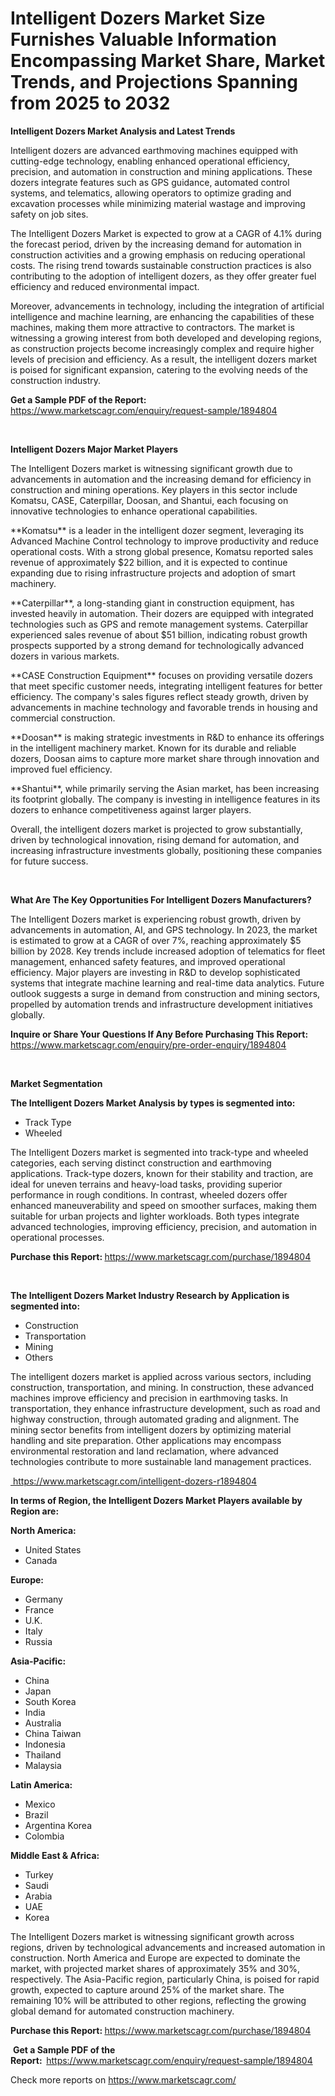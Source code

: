 <p><h1>Intelligent Dozers Market Size Furnishes Valuable Information Encompassing Market Share, Market Trends, and Projections Spanning from 2025 to 2032</h1></p><p><strong>Intelligent Dozers Market Analysis and Latest Trends</strong></p>
<p><p>Intelligent dozers are advanced earthmoving machines equipped with cutting-edge technology, enabling enhanced operational efficiency, precision, and automation in construction and mining applications. These dozers integrate features such as GPS guidance, automated control systems, and telematics, allowing operators to optimize grading and excavation processes while minimizing material wastage and improving safety on job sites.</p><p>The Intelligent Dozers Market is expected to grow at a CAGR of 4.1% during the forecast period, driven by the increasing demand for automation in construction activities and a growing emphasis on reducing operational costs. The rising trend towards sustainable construction practices is also contributing to the adoption of intelligent dozers, as they offer greater fuel efficiency and reduced environmental impact.</p><p>Moreover, advancements in technology, including the integration of artificial intelligence and machine learning, are enhancing the capabilities of these machines, making them more attractive to contractors. The market is witnessing a growing interest from both developed and developing regions, as construction projects become increasingly complex and require higher levels of precision and efficiency. As a result, the intelligent dozers market is poised for significant expansion, catering to the evolving needs of the construction industry.</p></p>
<p><strong>Get a Sample PDF of the Report:&nbsp;</strong> <a href="https://www.marketscagr.com/enquiry/request-sample/1894804?utm_campaign=1999&utm_medium=2&utm_source=Github&utm_content=ia&utm_term=13012025&utm_id=intelligent-dozers">https://www.marketscagr.com/enquiry/request-sample/1894804</a></p>
<p>&nbsp;</p>
<p><strong>Intelligent Dozers Major Market Players</strong></p>
<p><p>The Intelligent Dozers market is witnessing significant growth due to advancements in automation and the increasing demand for efficiency in construction and mining operations. Key players in this sector include Komatsu, CASE, Caterpillar, Doosan, and Shantui, each focusing on innovative technologies to enhance operational capabilities.</p><p>**Komatsu** is a leader in the intelligent dozer segment, leveraging its Advanced Machine Control technology to improve productivity and reduce operational costs. With a strong global presence, Komatsu reported sales revenue of approximately $22 billion, and it is expected to continue expanding due to rising infrastructure projects and adoption of smart machinery.</p><p>**Caterpillar**, a long-standing giant in construction equipment, has invested heavily in automation. Their dozers are equipped with integrated technologies such as GPS and remote management systems. Caterpillar experienced sales revenue of about $51 billion, indicating robust growth prospects supported by a strong demand for technologically advanced dozers in various markets.</p><p>**CASE Construction Equipment** focuses on providing versatile dozers that meet specific customer needs, integrating intelligent features for better efficiency. The company's sales figures reflect steady growth, driven by advancements in machine technology and favorable trends in housing and commercial construction.</p><p>**Doosan** is making strategic investments in R&D to enhance its offerings in the intelligent machinery market. Known for its durable and reliable dozers, Doosan aims to capture more market share through innovation and improved fuel efficiency.</p><p>**Shantui**, while primarily serving the Asian market, has been increasing its footprint globally. The company is investing in intelligence features in its dozers to enhance competitiveness against larger players.</p><p>Overall, the intelligent dozers market is projected to grow substantially, driven by technological innovation, rising demand for automation, and increasing infrastructure investments globally, positioning these companies for future success.</p></p>
<p>&nbsp;</p>
<p><strong>What Are The Key Opportunities For Intelligent Dozers Manufacturers?</strong></p>
<p><p>The Intelligent Dozers market is experiencing robust growth, driven by advancements in automation, AI, and GPS technology. In 2023, the market is estimated to grow at a CAGR of over 7%, reaching approximately $5 billion by 2028. Key trends include increased adoption of telematics for fleet management, enhanced safety features, and improved operational efficiency. Major players are investing in R&D to develop sophisticated systems that integrate machine learning and real-time data analytics. Future outlook suggests a surge in demand from construction and mining sectors, propelled by automation trends and infrastructure development initiatives globally.</p></p>
<p><strong>Inquire or Share Your Questions If Any Before Purchasing This Report:</strong> <a href="https://www.marketscagr.com/enquiry/pre-order-enquiry/1894804?utm_campaign=1999&utm_medium=2&utm_source=Github&utm_content=ia&utm_term=13012025&utm_id=intelligent-dozers">https://www.marketscagr.com/enquiry/pre-order-enquiry/1894804</a></p>
<p>&nbsp;</p>
<p><strong>Market Segmentation</strong></p>
<p><strong>The Intelligent Dozers Market Analysis by types is segmented into:</strong></p>
<p><ul><li>Track Type</li><li>Wheeled</li></ul></p>
<p><p>The Intelligent Dozers market is segmented into track-type and wheeled categories, each serving distinct construction and earthmoving applications. Track-type dozers, known for their stability and traction, are ideal for uneven terrains and heavy-load tasks, providing superior performance in rough conditions. In contrast, wheeled dozers offer enhanced maneuverability and speed on smoother surfaces, making them suitable for urban projects and lighter workloads. Both types integrate advanced technologies, improving efficiency, precision, and automation in operational processes.</p></p>
<p><strong>Purchase this Report:&nbsp;</strong><a href="https://www.marketscagr.com/purchase/1894804?utm_campaign=1999&utm_medium=2&utm_source=Github&utm_content=ia&utm_term=13012025&utm_id=intelligent-dozers">https://www.marketscagr.com/purchase/1894804</a></p>
<p>&nbsp;</p>
<p><strong>The Intelligent Dozers Market Industry Research by Application is segmented into:</strong></p>
<p><ul><li>Construction</li><li>Transportation</li><li>Mining</li><li>Others</li></ul></p>
<p><p>The intelligent dozers market is applied across various sectors, including construction, transportation, and mining. In construction, these advanced machines improve efficiency and precision in earthmoving tasks. In transportation, they enhance infrastructure development, such as road and highway construction, through automated grading and alignment. The mining sector benefits from intelligent dozers by optimizing material handling and site preparation. Other applications may encompass environmental restoration and land reclamation, where advanced technologies contribute to more sustainable land management practices.</p></p>
<p><a href="https://www.marketscagr.com/intelligent-dozers-r1894804?utm_campaign=1999&utm_medium=2&utm_source=Github&utm_content=ia&utm_term=13012025&utm_id=intelligent-dozers">&nbsp;https://www.marketscagr.com/intelligent-dozers-r1894804</a></p>
<p><strong>In terms of Region, the Intelligent Dozers Market Players available by Region are:</strong></p>
<p>
    <p> <strong> North America: </strong>
        <ul>
            <li>United States</li>
            <li>Canada</li>
        </ul>
        </p> 
    <p> <strong> Europe: </strong>
        <ul>
            <li>Germany</li>
            <li>France</li>
            <li>U.K.</li>
            <li>Italy</li>
            <li>Russia</li>
        </ul>
        </p> 
    <p> <strong> Asia-Pacific: </strong>
        <ul>
            <li>China</li>
            <li>Japan</li>
            <li>South Korea</li>
            <li>India</li>
            <li>Australia</li>
            <li>China Taiwan</li>
            <li>Indonesia</li>
            <li>Thailand</li>
            <li>Malaysia</li>
        </ul>
        </p> 
    <p> <strong> Latin America: </strong>
        <ul>
            <li>Mexico</li>
            <li>Brazil</li>
            <li>Argentina Korea</li>
            <li>Colombia</li>
        </ul>
        </p> 
    <p> <strong> Middle East & Africa: </strong>
        <ul>
            <li>Turkey</li>
            <li>Saudi</li>
            <li>Arabia</li>
            <li>UAE</li>
            <li>Korea</li>
        </ul>
    </p>
    </p>
<p><p>The Intelligent Dozers market is witnessing significant growth across regions, driven by technological advancements and increased automation in construction. North America and Europe are expected to dominate the market, with projected market shares of approximately 35% and 30%, respectively. The Asia-Pacific region, particularly China, is poised for rapid growth, expected to capture around 25% of the market share. The remaining 10% will be attributed to other regions, reflecting the growing global demand for automated construction machinery.</p></p>
<p><strong>Purchase this Report: </strong><a href="https://www.marketscagr.com/purchase/1894804?utm_campaign=1999&utm_medium=2&utm_source=Github&utm_content=ia&utm_term=13012025&utm_id=intelligent-dozers">https://www.marketscagr.com/purchase/1894804</a></p>
<p>&nbsp;<strong>Get a Sample PDF of the Report:&nbsp;&nbsp;</strong><a href="https://www.marketscagr.com/enquiry/request-sample/1894804?utm_campaign=1999&utm_medium=2&utm_source=Github&utm_content=ia&utm_term=13012025&utm_id=intelligent-dozers">https://www.marketscagr.com/enquiry/request-sample/1894804</a></p>
<p><strong></strong></p>
<p>Check more reports on <a href="https://www.marketscagr.com/?utm_campaign=1999&utm_medium=2&utm_source=Github&utm_content=ia&utm_term=13012025&utm_id=intelligent-dozers">https://www.marketscagr.com/</a></p>